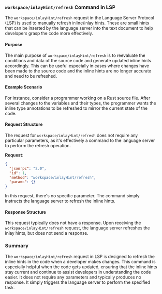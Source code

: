 ### `workspace/inlayHint/refresh` Command in LSP

The `workspace/inlayHint/refresh` request in the Language Server Protocol (LSP) is used to manually refresh inline/inlay hints. These are small hints that can be inserted by the language server into the text document to help developers grasp the code more effectively.

#### Purpose

The main purpose of `workspace/inlayHint/refresh` is to reevaluate the conditions and data of the source code and generate updated inline hints accordingly. This can be useful especially in cases where changes have been made to the source code and the inline hints are no longer accurate and need to be refreshed.

#### Example Scenario

For instance, consider a programmer working on a Rust source file. After several changes to the variables and their types, the programmer wants the inline type annotations to be refreshed to mirror the current state of the code.

#### Request Structure

The request for `workspace/inlayHint/refresh` does not require any particular parameters, as it's effectively a command to the language server to perform the refresh operation.

**Request:**

```json
{
  "jsonrpc": "2.0",
  "id": 1,
  "method": "workspace/inlayHint/refresh",
  "params": {}
}
```
In this request, there's no specific parameter. The command simply instructs the language server to refresh the inline hints.

#### Response Structure

This request typically does not have a response. Upon receiving the `workspace/inlayHint/refresh` request, the language server refreshes the inlay hints, but does not send a response.



### Summary

The `workspace/inlayHint/refresh` request in LSP is designed to refresh the inline hints in the code when a developer makes changes. This command is especially helpful when the code gets updated, ensuring that the inline hints stay current and continue to assist developers in understanding the code easier. It does not require any parameters and typically produces no response. It simply triggers the language server to perform the specified task.